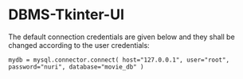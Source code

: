 # DBMS-Tkinter-UI

The default connection credentials are given below and they shall be changed according to the user credentials:

`mydb = mysql.connector.connect(
    host="127.0.0.1",
    user="root",
    password="nuri",
    database="movie_db"
)`

